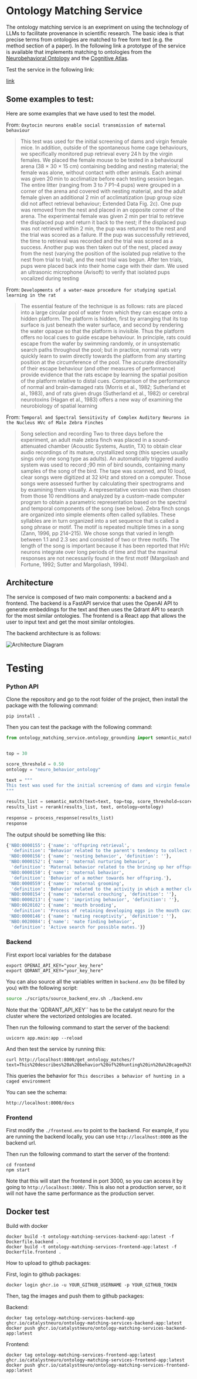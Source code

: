 # Ontology Matching Service


The ontology matching service is an exepriment on using the technology of LLMs to facilitate provenance in scientific research. The basic idea is that precise terms from ontologies are matched to free form text (e.g. the method section of a paper). In the following link a prototype of the service is available that implements matching to ontologies from the [Neurobehavioral Ontology](https://bioportal.bioontology.org/ontologies/NBO) and the [Cognitive Atlas](https://www.cognitiveatlas.org/).

Test the service in the following link:

[link](https://ontology-matching-frontend.delightfulsand-a1030a48.centralus.azurecontainerapps.io/)


## Some examples to test:


Here are some examples that we have used to test the model. 

From: `Oxytocin neurons enable social transmission of maternal behaviour`

> This test was used for the initial screening of dams and virgin female mice. In addition, outside of the spontaneous home cage behaviours, we specifically monitored pup retrieval every 24 h by the virgin females. We placed the female mouse to be tested in a behavioural arena (38 × 30 × 15 cm) containing bedding and nesting material; the female was alone, without contact with other animals. Each animal was given 20 min to acclimatize before each testing session began. The entire litter (ranging from 3 to 7 P1–4 pups) were grouped in a corner of the arena and covered with nesting material, and the adult female given an additional 2 min of acclimatization (pup group size did not affect retrieval behaviour; Extended Data Fig. 2c). One pup was removed from the nest and placed in an opposite corner of the arena. The experimental female was given 2 min per trial to retrieve the displaced pup and return it back to the nest; if the displaced pup was not retrieved within 2 min, the pup was returned to the nest and the trial was scored as a failure. If the pup was successfully retrieved, the time to retrieval was recorded and the trial was scored as a success. Another pup was then taken out of the nest, placed away from the nest (varying the position of the isolated pup relative to the nest from trial to trial), and the next trial was begun. After ten trials, pups were placed back into their home cage with their dam. We used an ultrasonic microphone (Avisoft) to verify that isolated pups vocalized during testing

From: `Developments of a water-maze procedure for studying spatial learning in the rat`

> The essential feature of the technique is as follows: rats are placed into a large circular pool of water from which they can escape onto a hidden platform. The platform is hidden, first by arranging that its top surface is just beneath the water surface, and second by rendering the water opaque so that the platform is invisible. Thus the platform offers no local cues to guide escape behaviour. In principle, rats could escape from the wafer by swimming randomly, or in unsystematic search paths throughout the pool; but in practice, normal rats very quickly learn to swim directly towards the platform from any starting position at the circumference of the pool. The accurate directionality of their escape behaviour (and other measures of performance) provide evidence that the rats escape by learning the spatial position of the platform relative to distal cues. Comparison of the performance of normal and brain-damaged rats (Morris et al., 1982; Sutherland et al., 1983), and of rats given drugs (Sutherland et al., 1982) or cerebral neurotoxins (Hagan et al., 1983) offers a new way of examining the neurobiology of spatial learning

From: `Temporal and Spectral Sensitivity of Complex Auditory Neurons in the Nucleus HVc of Male Zebra Finches`

> Song selection and recording Two to three days before the experiment, an adult male zebra finch was placed in a sound-attenuated chamber (Acoustic Systems, Austin, TX) to obtain clear audio recordings of its mature, crystallized song (this species usually sings only one song type as adults). An automatically triggered audio system was used to record ;90 min of bird sounds, containing many samples of the song of the bird. The tape was scanned, and 10 loud, clear songs were digitized at 32 kHz and stored on a computer. Those songs were assessed further by calculating their spectrograms and by examining them visually. A representative version was then chosen from those 10 renditions and analyzed by a custom-made computer program to obtain a parametric representation based on the spectral and temporal components of the song (see below). Zebra finch songs are organized into simple elements often called syllables. These syllables are in turn organized into a set sequence that is called a song phrase or motif. The motif is repeated multiple times in a song (Zann, 1996, pp 214–215). We chose songs that varied in length between 1.1 and 2.3 sec and consisted of two or three motifs. The length of the song is important because it has been reported that HVc neurons integrate over long periods of time and that the maximal responses are not necessarily found in the first motif (Margoliash and Fortune, 1992; Sutter and Margoliash, 1994).

## Architecture
The service is composed of two main components: a backend and a frontend. The backend is a FastAPI service that uses the OpenAI API to generate embeddings for the text and then uses the Qdrant API to search for the most similar ontologies. The frontend is a React app that allows the user to input text and get the most similar ontologies.

The backend architecture is as follows:


![Architecture Diagram](./assets/architecture.svg)




# Testing

### Python API

Clone the repository and go to the root folder of the project, then install the package with the following command:

``` 
pip install .
```

Then you can test the package with the following command:

```python
from ontology_matching_service.ontology_grounding import semantic_match, rerank, process_response


top = 30

score_threshold = 0.50
ontology = "neuro_behavior_ontology"

text = """
This test was used for the initial screening of dams and virgin female mice. In addition, outside of the spontaneous home cage behaviours, we specifically monitored pup retrieval every 24 h by the virgin females. We placed the female mouse to be tested in a behavioural arena (38 × 30 × 15 cm) containing bedding and nesting material; the female was alone, without contact with other animals. Each animal was given 20 min to acclimatize before each testing session began. The entire litter (ranging from 3 to 7 P1–4 pups) were grouped in a corner of the arena and covered with nesting material, and the adult female given an additional 2 min of acclimatization (pup group size did not affect retrieval behaviour; Extended Data Fig. 2c). One pup was removed from the nest and placed in an opposite corner of the arena. The experimental female was given 2 min per trial to retrieve the displaced pup and return it back to the nest; if the displaced pup was not retrieved within 2 min, the pup was returned to the nest and the trial was scored as a failure. If the pup was successfully retrieved, the time to retrieval was recorded and the trial was scored as a success. Another pup was then taken out of the nest, placed away from the nest (varying the position of the isolated pup relative to the nest from trial to trial), and the next trial was begun. After ten trials, pups were placed back into their home cage with their dam. We used an ultrasonic microphone (Avisoft) to verify that isolated pups vocalized during testing
"""

results_list = semantic_match(text=text, top=top, score_threshold=score_threshold, ontology=ontology)
results_list = rerank(results_list, text, ontology=ontology)
    
response = process_response(results_list)
response
```

The output should be something like this:

```python
{'NBO:0000155': {'name': 'offspring retrieval',
  'definition': "Behavior related to the parent's tendency to collect stray offspring and return them to a defined location."},
 'NBO:0000156': {'name': 'nesting behavior', 'definition': ''},
 'NBO:0000152': {'name': 'maternal nurturing behavior',
  'definition': 'Maternal behavior related to the brining up her offspring.'},
 'NBO:0000150': {'name': 'maternal behavior',
  'definition': 'Behavior of a mother towards her offspring.'},
 'NBO:0000559': {'name': 'maternal grooming',
  'definition': 'Behavior related to the activity in which a mother cleans or maintains the body or the appearance of her offsprings.'},
 'NBO:0000154': {'name': 'maternal crouching', 'definition': ''},
 'NBO:0000213': {'name': 'imprinting behavior', 'definition': ''},
 'NBO:0020102': {'name': 'mouth brooding',
  'definition': 'Process of retaining developing eggs in the mouth cavity.'},
 'NBO:0000146': {'name': 'mating receptivity', 'definition': ''},
 'NBO:0020084': {'name': 'mate finding behavior',
  'definition': 'Active search for possible mates.'}}

```





### Backend
First export local variables for the database

```
export OPENAI_API_KEY="your_key_here"
export QDRANT_API_KEY="your_key_here"
```
You can also source all the variables written in `backend.env` (to be filled by you) with the following script:

```bash
source ./scripts/source_backend_env.sh ./backend.env
```

Note that the `QDRANT_API_KEY`` has to be the catalyst neuro for the cluster where the vectorized ontologies are located.

Then run the following command to start the server of the backend:
```
uvicorn app.main:app --reload

```
And then test the service by running this:

```
curl http://localhost:8000/get_ontology_matches/?text=This%20describes%20a%20behavior%20of%20hunting%20in%20a%20caged%20environment
```

This queries the behavior for `This describes a behavior of hunting in a caged environment`


You can see the schema:
```
http://localhost:8000/docs

```

### Frontend
First modify the `./frontend.env` to point to the backend. For example, if you are running the backend locally, you can use `http://localhost:8000` as the backend url.

Then run the following command to start the server of the frontend:
```
cd frontend
npm start
```

Note that this will start the frontend in port 3000, so you can access it by going to `http://localhost:3000/`. This is also not a production server, so it will not have the same performance as the production server.


## Docker test
Build with docker

```
docker build -t ontology-matching-services-backend-app:latest -f Dockerfile.backend .
docker build -t ontology-matching-services-frontend-app:latest -f Dockerfile.frontend .
```

How to upload to github packages:

First, login to github packages:
```
docker login ghcr.io -u YOUR_GITHUB_USERNAME -p YOUR_GITHUB_TOKEN
```

Then, tag the images and push them to github packages:

Backend:
 
```
docker tag ontology-matching-services-backend-app ghcr.io/catalystneuro/ontology-matching-services-backend-app:latest
docker push ghcr.io/catalystneuro/ontology-matching-services-backend-app:latest

```

Frontend:
```
docker tag ontology-matching-services-frontend-app:latest ghcr.io/catalystneuro/ontology-matching-services-frontend-app:latest
docker push ghcr.io/catalystneuro/ontology-matching-services-frontend-app:latest
```



